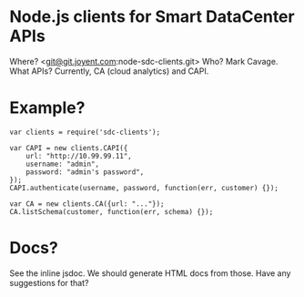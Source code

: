 # Node.js clients for Smart DataCenter APIs

Where? <git@git.joyent.com:node-sdc-clients.git>
Who? Mark Cavage.
What APIs? Currently, CA (cloud analytics) and CAPI.


# Example?

    var clients = require('sdc-clients');

    var CAPI = new clients.CAPI({
        url: "http://10.99.99.11",
        username: "admin",
        password: "admin's password",
    });
    CAPI.authenticate(username, password, function(err, customer) {});

    var CA = new clients.CA({url: "..."});
    CA.listSchema(customer, function(err, schema) {});


# Docs?

See the inline jsdoc. We should generate HTML docs from those. Have any
suggestions for that?

